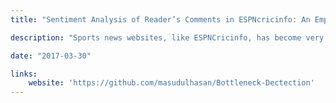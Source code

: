 ```yaml
---
title: "Sentiment Analysis of Reader’s Comments in ESPNcricinfo: An Empirical Study"

description: "Sports news websites, like ESPNCricinfo, has become very popular nowadays, through which users can easily get updated about ongoing games, and express their opinions and enthusiasm about sports. The massive amount of user comments is a useful source that carries mass sentiment and opinions towards the game. There is no previous research on classifying sentiment of user’s comment in sports domain especially on ESPNCricinfo which is based on the game of cricket. In this work, we use a sentiment analysis algorithm and a lexical analysis tool to investigate the influence of various factors such as players form, type of the game,or even the time of the day on sentiments in the context of ESPNCricinfo. We start our analysis by looking at direct correlations, e.g.,we observe more positive sentiments on during the good form period of a player,weekends,more sentiment on the 4th day of a test match than others day.We then extend this basic analysis by investigating how team combination(visitor, host)pair affect the sentiment present in the comment.We also show that user’s sentiment differ for the same pair of team in different format of the game. The main contribution of this paper is the idea of using sentiment analysis to identify the major factors influencing user sentiments because we believe that understanding factors influencing the mood of users has interesting applications in advertising, recommendation, and search engine optimization. "

date: "2017-03-30"

links:
    website: 'https://github.com/masudulhasan/Bottleneck-Dectection'
---
```


